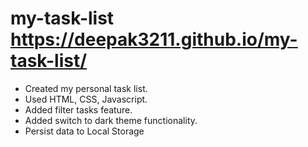 # my-task-list https://deepak3211.github.io/my-task-list/

* Created my personal task list.
* Used HTML, CSS, Javascript.
* Added filter tasks feature.
* Added switch to dark theme functionality.
* Persist data to Local Storage 


